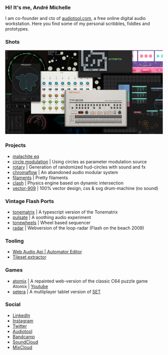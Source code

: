 ### Hi! It's me, André Michelle

I am co-founder and cto of [audiotool.com](https://audiotool.com), a free online digital audio workstation.
Here you find some of my personal scribbles, fiddles and prototypes.

### Shots
![alt works](works.png)

### Projects
* [malachite eq](https://github.com/andremichelle/malachite)
* [circle modulation](https://github.com/andremichelle/circle-modulation) | Using circles as parameter modulation source
* [rotary](https://github.com/andremichelle/rotary) | Generation of randomized hud-circles with sound and fx
* [chromaflow](https://github.com/andremichelle/chromaflow) | An abandoned audio modular system
* [filaments](https://github.com/andremichelle/filaments) | Pretty filaments
* [clash](https://github.com/andremichelle/clash) | Physics engine based on dynamic intersection
* [vector-909](https://github.com/andremichelle/vector-909) | 100% vector design, css & svg drum-machine (no sound)

### Vintage Flash Ports
* [tonematrix](https://github.com/andremichelle/tonematrix) | A typescript version of the Tonematrix
* [pulsate](https://github.com/andremichelle/pulsate) | A soothing audio experiment
* [tonewheels](https://github.com/andremichelle/tonewheels) | Wheel based sequencer
* [radar](https://github.com/andremichelle/radar) | Webversion of the loop-radar (Flash on the beach 2009)

### Tooling
* [Web Audio Api | Automator Editor](https://github.com/andremichelle/web-audio-api-automator)
* [Tileset extractor](https://github.com/andremichelle/platforms)

### Games
* [atomix](https://github.com/andremichelle/filaments) | A repainted web-version of the classic C64 puzzle game Atomix | [Youtube](https://www.youtube.com/watch?v=Tgn_2__t9_Y)
* [setera](https://github.com/andremichelle/setara) | A mutliplayer tablet version of [SET](https://en.wikipedia.org/wiki/Set_(card_game))

### Social
* [LinkedIn](https://www.linkedin.com/in/andremichelle/)
* [Instagram](https://www.instagram.com/ndrmch2l/)
* [Twitter](https://twitter.com/andremichelle)
* [Audiotool](https://www.audiotool.com/user/andremichelle/)
* [Bandcamp](https://andremichelle.bandcamp.com/)
* [SoundCloud](https://soundcloud.com/andremichelle)
* [MixCloud](https://www.mixcloud.com/AndreMichelle/)
